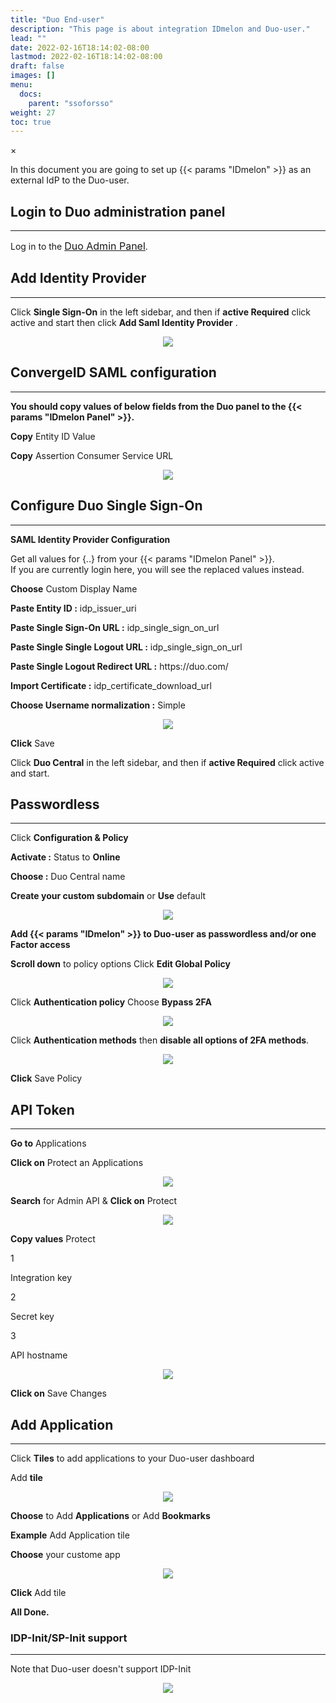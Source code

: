 ```yaml
---
title: "Duo End-user"
description: "This page is about integration IDmelon and Duo-user."
lead: ""
date: 2022-02-16T18:14:02-08:00
lastmod: 2022-02-16T18:14:02-08:00
draft: false
images: []
menu:
  docs:
    parent: "ssoforsso"
weight: 27
toc: true
---
```


<div id="_modal" class="modal">
  <span class="close">&times;</span>
  <img class="modal-content" id="img01">
</div>

<p>In this document you are going to set up <span class="code-back">{{< params "IDmelon" >}}</span> as an external IdP to the <span class="code-back">Duo-user</span>.</p>

## Login to  Duo administration panel

<hr class="hr-line">

<div class="step-row-container">
  <div class="step-column bullet-container">
    <div class="bullet"></div>
  </div>
  <div class="card-column">
    <div class="step-text" >
      <div class="card-body">
        <p>Log in to the <a href="https://admin.duosecurity.com" style="font-size:16px;">Duo Admin Panel</a>.</p>
      </div>
    </div>
  </div>
</div>

## Add Identity Provider

<hr class="hr-line">

<div class="step-row-container">
  <div class="step-column bullet-container">
    <div class="bullet"></div>
  </div>
  <div class="card-column">
    <div class="step-text" >
      <div class="card-body">
        <p>Click <span style="font-weight:bold">Single Sign-On</span> in the left sidebar, and then if <span style="font-weight:bold">active Required</span> click active and start then click <span style="font-weight:bold">Add Saml Identity Provider</span> .</p>
      </div>
    </div>
  </div>
</div>

<div align="center">
    <img src="/images/vendor/sso/duo_user-sso.png" class="doc-img-frame">
</div>

## ConvergeID SAML configuration

<hr class="hr-line">

<p><span style="font-weight:bold">You should copy values of below fields from the Duo panel to the {{< params "IDmelon Panel" >}}.</span></p>

<div class="step-row-container">
  <div class="step-column bullet-container">
    <div class="bullet"></div>
  </div>
  <div class="card-column">
    <div class="step-text" >
      <div class="card-body">
        <p><span style="font-weight:bold">Copy</span> Entity ID Value</p>
      </div>
    </div>
  </div>
</div>

<div class="step-row-container">
  <div class="step-column bullet-container">
    <div class="bullet"></div>
  </div>
  <div class="card-column">
    <div class="step-text" >
      <div class="card-body">
        <p><span style="font-weight:bold">Copy</span> Assertion Consumer Service URL</p>
      </div>
    </div>
  </div>
</div>

<div align="center">
    <img src="/images/vendor/sso/duo_user-sso1.png" class="doc-img-frame">
</div>

## Configure Duo Single Sign-On

<hr class="hr-line">

<div class="step-row-container">
  <div class="step-column bullet-container">
    <div class="bullet"></div>
  </div>
  <div class="card-column">
    <div class="step-text" >
      <div class="card-body">
        <p><span style="font-weight:bold">SAML Identity Provider Configuration</span></p>
      </div>
    </div>
  </div>
</div>

<div class="mx-3">
<p class="note-body">Get all values for <span class="code-back">{..}</span> from your {{< params "IDmelon Panel" >}}.<br>
If you are currently login here, you will see the replaced values instead.</p>

<div class="step-row-container">
  <div class="step-column bullet-container">
    <div class="bullet"></div>
  </div>
  <div class="card-column">
    <div class="step-text" >
      <div class="card-body">
        <p><span style="font-weight:bold">Choose</span> Custom Display Name</p>
      </div>
    </div>
  </div>
</div>

<div class="step-row-container">
  <div class="step-column bullet-container">
    <div class="bullet"></div>
  </div>
  <div class="card-column">
    <div class="step-text" >
      <div class="card-body">
        <p><span style="font-weight:bold">Paste Entity ID :</span> idp_issuer_uri</p>
      </div>
    </div>
  </div>
</div>

<div class="step-row-container">
  <div class="step-column bullet-container">
    <div class="bullet"></div>
  </div>
  <div class="card-column">
    <div class="step-text" >
      <div class="card-body">
        <p><span style="font-weight:bold">Paste Single Sign-On URL :</span> idp_single_sign_on_url</p>
      </div>
    </div>
  </div>
</div>

<div class="step-row-container">
  <div class="step-column bullet-container">
    <div class="bullet"></div>
  </div>
  <div class="card-column">
    <div class="step-text" >
      <div class="card-body">
        <p><span style="font-weight:bold">Paste Single Single Logout URL :</span> idp_single_sign_on_url</p>
      </div>
    </div>
  </div>
</div>

<div class="step-row-container">
  <div class="step-column bullet-container">
    <div class="bullet"></div>
  </div>
  <div class="card-column">
    <div class="step-text" >
      <div class="card-body">
        <p><span style="font-weight:bold">Paste Single Logout Redirect URL :</span> https://duo.com/</p>
      </div>
    </div>
  </div>
</div>

<div class="step-row-container">
  <div class="step-column bullet-container">
    <div class="bullet"></div>
  </div>
  <div class="card-column">
    <div class="step-text" >
      <div class="card-body">
        <p><span style="font-weight:bold">Import Certificate :</span> idp_certificate_download_url</p>
      </div>
    </div>
  </div>
</div>

<div class="step-row-container">
  <div class="step-column bullet-container">
    <div class="bullet"></div>
  </div>
  <div class="card-column">
    <div class="step-text" >
      <div class="card-body">
        <p><span style="font-weight:bold">Choose Username normalization :</span> Simple</p>
      </div>
    </div>
  </div>
</div>
</div>

<div align="center">
    <img src="/images/vendor/sso/duo_user-sso2.png" class="doc-img-frame">
</div>

<div class="step-row-container">
  <div class="step-column bullet-container">
    <div class="bullet"></div>
  </div>
  <div class="card-column">
    <div class="step-text" >
      <div class="card-body">
        <p><span style="font-weight:bold">Click</span> Save</p>
      </div>
    </div>
  </div>
</div>

<div class="step-row-container">
  <div class="step-column bullet-container">
    <div class="bullet"></div>
  </div>
  <div class="card-column">
    <div class="step-text" >
      <div class="card-body">
        <p>Click <span style="font-weight:bold">Duo Central</span> in the left sidebar, and then if <span style="font-weight:bold">active Required</span> click active and start.</p>
      </div>
    </div>
  </div>
</div>

## Passwordless

<hr class="hr-line">

<div class="step-row-container">
  <div class="step-column bullet-container">
    <div class="bullet"></div>
  </div>
  <div class="card-column">
    <div class="step-text" >
      <div class="card-body">
        <p>Click <span style="font-weight:bold">Configuration & Policy</span></p>
      </div>
    </div>
  </div>
</div>

<div class="mx-3">
<div class="step-row-container">
  <div class="step-column bullet-container">
    <div class="bullet"></div>
  </div>
  <div class="card-column">
    <div class="step-text" >
      <div class="card-body">
        <p><span style="font-weight:bold">Activate :</span> Status to <span style="font-weight:bold">Online</span></p>
      </div>
    </div>
  </div>
</div>

<div class="step-row-container">
  <div class="step-column bullet-container">
    <div class="bullet"></div>
  </div>
  <div class="card-column">
    <div class="step-text" >
      <div class="card-body">
        <p><span style="font-weight:bold">Choose :</span> Duo Central name</p>
      </div>
    </div>
  </div>
</div>

<div class="step-row-container">
  <div class="step-column bullet-container">
    <div class="bullet"></div>
  </div>
  <div class="card-column">
    <div class="step-text" >
      <div class="card-body">
        <p><span style="font-weight:bold">Create your custom subdomain</span> or <span style="font-weight:bold">Use</span> default</p>
      </div>
    </div>
  </div>
</div>
</div>

<div align="center">
    <img src="/images/vendor/sso/duo_user-sso3.png" class="doc-img-frame">
</div>

<div class="mx-3">
    <p><span style="font-weight:bold">Add {{< params "IDmelon" >}} to Duo-user as passwordless and/or one Factor access</span></p>

<div class="step-row-container">
  <div class="step-column bullet-container">
    <div class="bullet"></div>
  </div>
  <div class="card-column">
    <div class="step-text" >
      <div class="card-body">
        <p><span style="font-weight:bold">Scroll down</span> to policy options Click <span style="font-weight:bold">Edit Global Policy</span></p>
      </div>
    </div>
  </div>
</div>

<div align="center">
    <img src="/images/vendor/sso/duo_user-sso4.png" class="doc-img-frame">
</div>

<div class="step-row-container">
  <div class="step-column bullet-container">
    <div class="bullet"></div>
  </div>
  <div class="card-column">
    <div class="step-text" >
      <div class="card-body">
        <p>Click <span style="font-weight:bold">Authentication policy</span> Choose <span style="font-weight:bold">Bypass 2FA</span></p>
      </div>
    </div>
  </div>
</div>

<div align="center">
    <img src="/images/vendor/sso/duo_user-sso5.png" class="doc-img-frame">
</div>

<div class="step-row-container">
  <div class="step-column bullet-container">
    <div class="bullet"></div>
  </div>
  <div class="card-column">
    <div class="step-text" >
      <div class="card-body">
        <p>Click <span style="font-weight:bold">Authentication methods</span> then <span style="font-weight:bold">disable all options of 2FA methods</span>.</p>
      </div>
    </div>
  </div>
</div>

<div align="center">
    <img src="/images/vendor/sso/duo_user-sso6.png" class="doc-img-frame">
</div>

<div class="step-row-container">
  <div class="step-column bullet-container">
    <div class="bullet"></div>
  </div>
  <div class="card-column">
    <div class="step-text" >
      <div class="card-body">
        <p><span style="font-weight:bold">Click</span> Save Policy</p>
      </div>
    </div>
  </div>
</div>
</div>

## API Token

<hr class="hr-line">

<div class="step-row-container">
  <div class="step-column bullet-container">
    <div class="bullet"></div>
  </div>
  <div class="card-column">
    <div class="step-text" >
      <div class="card-body">
        <p><span style="font-weight:bold">Go to</span> Applications</p>
      </div>
    </div>
  </div>
</div>

<div class="step-row-container">
  <div class="step-column bullet-container">
    <div class="bullet"></div>
  </div>
  <div class="card-column">
    <div class="step-text" >
      <div class="card-body">
        <p><span style="font-weight:bold">Click on</span> Protect an Applications</p>
      </div>
    </div>
  </div>
</div>

<div align="center">
    <img src="/images/vendor/sso/duo_admin.png" class="doc-img-frame">
</div>

<div class="step-row-container">
  <div class="step-column bullet-container">
    <div class="bullet"></div>
  </div>
  <div class="card-column">
    <div class="step-text" >
      <div class="card-body">
        <p><span style="font-weight:bold">Search</span> for Admin API & <span style="font-weight:bold">Click on</span> Protect</p>
      </div>
    </div>
  </div>
</div>

<div align="center">
    <img src="/images/vendor/sso/duo_admin1.png" class="doc-img-frame">
</div>

<div class="step-row-container">
  <div class="step-column bullet-container">
    <div class="bullet"></div>
  </div>
  <div class="card-column">
    <div class="step-text" >
      <div class="card-body">
        <p><span style="font-weight:bold">Copy values</span></span> Protect</p>
      </div>
    </div>
  </div>
</div>

<div class="mx-3">
<div class="step-row-container">
  <div class="step-column step-count-size">
    <p class="step-counter">1</p>
  </div>
  <div class="card-column">
    <div class="step-text" >
      <div class="card-body">
        <p>Integration key</p>
      </div>
    </div>
  </div>
</div>

<div class="step-row-container">
  <div class="step-column step-count-size">
    <p class="step-counter">2</p>
  </div>
  <div class="card-column">
    <div class="step-text" >
      <div class="card-body">
        <p>Secret key</p>
      </div>
    </div>
  </div>
</div>

<div class="step-row-container">
  <div class="step-column step-count-size">
    <p class="step-counter">3</p>
  </div>
  <div class="card-column">
    <div class="step-text" >
      <div class="card-body">
        <p>API hostname</p>
      </div>
    </div>
  </div>
</div>
</div>

<div align="center">
    <img src="/images/vendor/sso/duo_admin2.png" class="doc-img-frame">
</div>

<div class="step-row-container">
  <div class="step-column bullet-container">
    <div class="bullet"></div>
  </div>
  <div class="card-column">
    <div class="step-text" >
      <div class="card-body">
        <p><span style="font-weight:bold">Click on</span> Save Changes</p>
      </div>
    </div>
  </div>
</div>

## Add Application

<hr class="hr-line">

<div class="step-row-container">
  <div class="step-column bullet-container">
    <div class="bullet"></div>
  </div>
  <div class="card-column">
    <div class="step-text" >
      <div class="card-body">
        <p>Click <span style="font-weight:bold">Tiles</span> to add applications to your Duo-user dashboard</p>
      </div>
    </div>
  </div>
</div>
<div class="mx-3">
<div class="step-row-container">
  <div class="step-column bullet-container">
    <div class="bullet"></div>
  </div>
  <div class="card-column">
    <div class="step-text" >
      <div class="card-body">
        <p>Add <span style="font-weight:bold">tile</span></p>
      </div>
    </div>
  </div>
</div>
<div align="center">
    <img src="/images/vendor/sso/duo_user-sso7.png" class="doc-img-frame">
</div>

<div class="step-row-container">
  <div class="step-column bullet-container">
    <div class="bullet"></div>
  </div>
  <div class="card-column">
    <div class="step-text" >
      <div class="card-body">
        <p><span style="font-weight:bold">Choose</span> to Add <span style="font-weight:bold">Applications</span> or Add <span style="font-weight:bold">Bookmarks</span></p>
      </div>
    </div>
  </div>
</div>

<div class="step-row-container">
  <div class="step-column bullet-container">
    <div class="bullet"></div>
  </div>
  <div class="card-column">
    <div class="step-text" >
      <div class="card-body">
        <p><span style="font-weight:bold">Example</span> Add Application tile</p>
      </div>
    </div>
  </div>
</div>
<div class="mx-5">

<div class="step-row-container">
  <div class="step-column bullet-container">
    <div class="bullet"></div>
  </div>
  <div class="card-column">
    <div class="step-text" >
      <div class="card-body">
        <p><span style="font-weight:bold">Choose</span> your custome app</p>
      </div>
    </div>
  </div>
</div>
</div>

<div align="center">
    <img src="/images/vendor/sso/duo_user-sso8.png" class="doc-img-frame">
</div>

<div class="step-row-container">
  <div class="step-column bullet-container">
    <div class="bullet"></div>
  </div>
  <div class="card-column">
    <div class="step-text" >
      <div class="card-body">
        <p><span style="font-weight:bold">Click</span> Add tile</p>
      </div>
    </div>
  </div>
</div>
</div>

<div class="step-row-container">
  <div class="step-column bullet-container">
    <div class="bullet"></div>
  </div>
  <div class="card-column">
    <div class="step-text" >
      <div class="card-body">
        <p><span style="font-weight:bold">All Done.</span></p>
      </div>
    </div>
  </div>
</div>

### IDP-Init/SP-Init support

<hr class="hr-line">

Note that Duo-user doesn't support IDP-Init

<div align="center">
    <img src="/images/vendor/sso/duo-user-idp-init.png" class="doc-img-frame">
</div>
